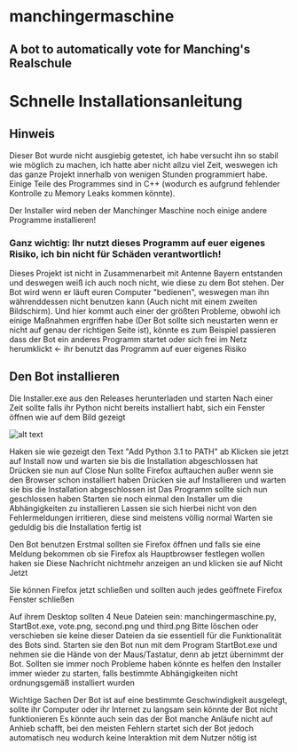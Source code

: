 # manchingermaschine
## A bot to automatically vote for Manching's Realschule

# Schnelle Installationsanleitung
## Hinweis
Dieser Bot wurde nicht ausgiebig getestet, ich habe versucht ihn so stabil wie möglich zu machen, ich hatte aber nicht allzu viel Zeit, weswegen ich das ganze Projekt innerhalb von wenigen Stunden programmiert habe.
Einige Teile des Programmes sind in C++ (wodurch es aufgrund fehlender Kontrolle zu Memory Leaks kommen könnte).

Der Installer wird neben der Manchinger Maschine noch einige andere Programme installieren!

### Ganz wichtig: Ihr nutzt dieses Programm auf euer eigenes Risiko, ich bin nicht für Schäden verantwortlich!
Dieses Projekt ist nicht in Zusammenarbeit mit Antenne Bayern entstanden und deswegen weiß ich auch noch nicht, wie diese zu dem Bot stehen.
Der Bot wird wenn er läuft euren Computer "bedienen", weswegen man ihn währenddessen nicht benutzen kann (Auch nicht mit einem zweiten Bildschirm).
Und hier kommt auch einer der größten Probleme, obwohl ich einige Maßnahmen ergriffen habe (Der Bot sollte sich neustarten wenn er nicht auf genau der richtigen Seite ist), könnte es zum Beispiel passieren dass der Bot ein anderes Programm startet oder sich frei im Netz herumklickt <- ihr benutzt das Programm auf euer eigenes Risiko

## Den Bot installieren
Die Installer.exe aus den Releases herunterladen und starten
Nach einer Zeit sollte falls ihr Python nicht bereits installiert habt, sich ein Fenster öffnen wie auf dem Bild gezeigt

![alt text](https://github.com/JonschDEV/manchingermaschine/blob/main/exact0.jpg?raw=true)

Haken sie wie gezeigt den Text "Add Python 3.1 to PATH" ab
Klicken sie jetzt auf Install now und warten sie bis die Installation abgeschlossen hat
Drücken sie nun auf Close
Nun sollte Firefox auftauchen außer wenn sie den Browser schon installiert haben
Drücken sie auf Installieren und warten sie bis die Installation abgeschlossen ist
Das Programm sollte sich nun geschlossen haben
Starten sie noch einmal den Installer um die Abhängigkeiten zu installieren
Lassen sie sich hierbei nicht von den Fehlermeldungen irritieren, diese sind
meistens völlig normal
Warten sie geduldig bis die Installation fertig ist

Den Bot benutzen
Erstmal sollten sie Firefox öffnen und falls sie eine Meldung bekommen ob
sie Firefox als Hauptbrowser festlegen wollen haken sie Diese Nachricht nichtmehr
anzeigen an und klicken sie auf Nicht Jetzt

Sie können Firefox jetzt schließen und sollten auch jedes geöffnete Firefox Fenster schließen

Auf ihrem Desktop sollten 4 Neue Dateien sein: manchingermaschine.py, StartBot.exe, vote.png, second.png und third.png
Bitte löschen oder verschieben sie keine dieser Dateien da sie essentiell für die Funktionalität des Bots sind.
Starten sie den Bot nun mit dem Program StartBot.exe und nehmen sie die Hände von der Maus/Tastatur, denn ab jetzt
übernimmt der Bot.
Sollten sie immer noch Probleme haben könnte es helfen den Installer immer wieder zu starten, falls bestimmte 
Abhängigkeiten nicht ordnungsgemäß installiert wurden

Wichtige Sachen
Der Bot ist auf eine bestimmte Geschwindigkeit ausgelegt, sollte ihr Computer oder ihr Internet zu langsam sein
könnte der Bot nicht funktionieren
Es könnte auch sein das der Bot manche Anläufe nicht auf Anhieb schafft, bei den meisten Fehlern startet sich
der Bot jedoch automatisch neu wodurch keine Interaktion mit dem Nutzer nötig ist
